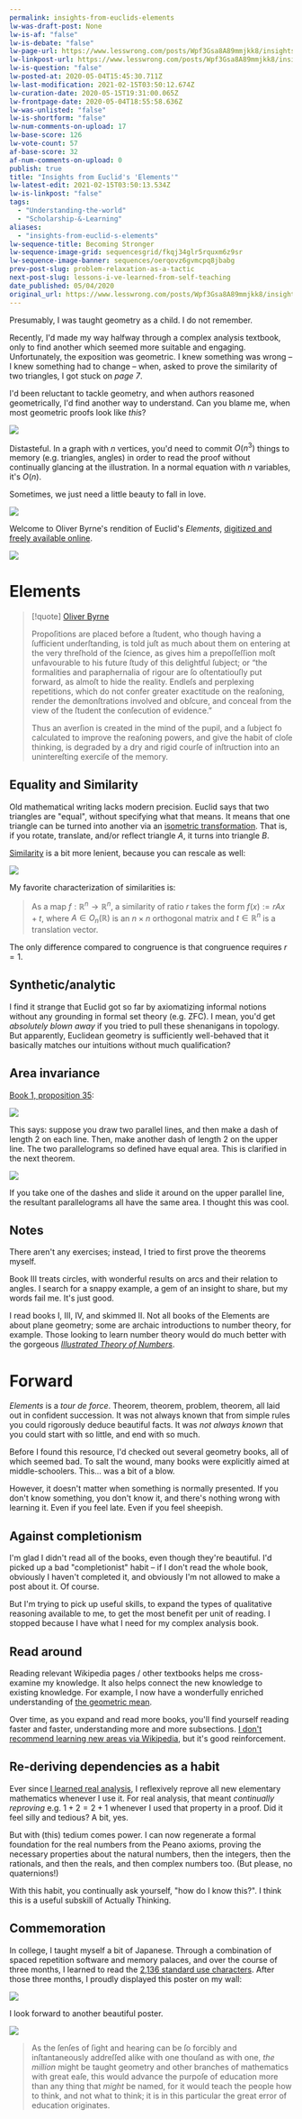 ```yaml
---
permalink: insights-from-euclids-elements
lw-was-draft-post: None
lw-is-af: "false"
lw-is-debate: "false"
lw-page-url: https://www.lesswrong.com/posts/Wpf3Gsa8A89mmjkk8/insights-from-euclid-s-elements
lw-linkpost-url: https://www.lesswrong.com/posts/Wpf3Gsa8A89mmjkk8/insights-from-euclid-s-elements
lw-is-question: "false"
lw-posted-at: 2020-05-04T15:45:30.711Z
lw-last-modification: 2021-02-15T03:50:12.674Z
lw-curation-date: 2020-05-15T19:31:00.065Z
lw-frontpage-date: 2020-05-04T18:55:58.636Z
lw-was-unlisted: "false"
lw-is-shortform: "false"
lw-num-comments-on-upload: 17
lw-base-score: 126
lw-vote-count: 57
af-base-score: 32
af-num-comments-on-upload: 0
publish: true
title: "Insights from Euclid's 'Elements'"
lw-latest-edit: 2021-02-15T03:50:13.534Z
lw-is-linkpost: "false"
tags: 
  - "Understanding-the-world"
  - "Scholarship-&-Learning"
aliases: 
  - "insights-from-euclid-s-elements"
lw-sequence-title: Becoming Stronger
lw-sequence-image-grid: sequencesgrid/fkqj34glr5rquxm6z9sr
lw-sequence-image-banner: sequences/oerqovz6gvmcpq8jbabg
prev-post-slug: problem-relaxation-as-a-tactic
next-post-slug: lessons-i-ve-learned-from-self-teaching
date_published: 05/04/2020
original_url: https://www.lesswrong.com/posts/Wpf3Gsa8A89mmjkk8/insights-from-euclid-s-elements
---
```

Presumably, I was taught geometry as a child. I do not remember.

Recently, I'd made my way halfway through a complex analysis textbook, only to find another which seemed more suitable and engaging. Unfortunately, the exposition was geometric. I knew something was wrong – I knew something had to change – when, asked to prove the similarity of two triangles, I got stuck on _page 7_.

I'd been reluctant to tackle geometry, and when authors reasoned geometrically, I'd find another way to understand. Can you blame me, when most geometric proofs look like _this_?

![](https://i.imgur.com/FgW3bVj.png)

Distasteful. In a graph with $n$  vertices, you'd need to commit $O(n^3)$ things to memory (e.g. triangles, angles) in order to read the proof without continually glancing at the illustration. In a normal equation with $n$ variables, it's $O(n)$.

Sometimes, we just need a little beauty to fall in love.

![](https://i.imgur.com/rwpHVk0.png)

Welcome to Oliver Byrne's rendition of Euclid's _Elements_, [digitized and freely available online](https://www.c82.net/euclid/).

![](https://i.imgur.com/TV1jNnj.png)

# Elements

> [!quote] [Oliver Byrne](https://www.c82.net/euclid/introduction/)
>
> Propoſitions are placed before a ſtudent, who though having a ſufficient underſtanding, is told juſt as much about them on entering at the very threſhold of the ſcience, as gives him a prepoſſeſſion moſt unfavourable to his future ſtudy of this delightful ſubject; or “the formalities and paraphernalia of rigour are ſo oſtentatiouſly put forward, as almoſt to hide the reality. Endleſs and perplexing repetitions, which do not confer greater exactitude on the reaſoning, render the demonſtrations involved and obſcure, and conceal from the view of the ſtudent the conſecution of evidence.”
>
> Thus an averſion is created in the mind of the pupil, and a ſubject fo calculated to improve the reaſoning powers, and give the habit of cloſe thinking, is degraded by a dry and rigid courſe of inſtruction into an unintereſting exerciſe of the memory.


## Equality and Similarity

Old mathematical writing lacks modern precision. Euclid says that two triangles are "equal", without specifying what that means. It means that one triangle can be turned into another via an [isometric transformation](https://en.wikipedia.org/wiki/Euclidean_plane_isometry). That is, if you rotate, translate, and/or reflect triangle $A$, it turns into triangle $B$.

[Similarity](https://en.wikipedia.org/wiki/Similarity_\(geometry\)) is a bit more lenient, because you can rescale as well:

![](https://upload.wikimedia.org/wikipedia/commons/thumb/4/45/SimilitudeL.svg/170px-SimilitudeL.svg.png)

My favorite characterization of similarities is:

> As a map $f: \mathbb{R}^{n} \rightarrow \mathbb{R}^{n}$, a similarity of ratio $r$ takes the form $f(x):=rAx + t$, where $A \in O_{n}(\mathbb{R})$ is an $n×n$ orthogonal matrix and $t \in \mathbb{R}^{n}$ is a translation vector.

The only difference compared to congruence is that congruence requires $r=1$.

## Synthetic/analytic

I find it strange that Euclid got so far by axiomatizing informal notions without any grounding in formal set theory (e.g. ZFC). I mean, you'd get _absolutely blown away_ if you tried to pull these shenanigans in topology. But apparently, Euclidean geometry is sufficiently well-behaved that it basically matches our intuitions without much qualification?

## Area invariance

[Book 1, proposition 35](#prop35):

![](https://i.imgur.com/xSipa0p.png)

This says: suppose you draw two parallel lines, and then make a dash of length 2 on each line. Then, make another dash of length 2 on the upper line. The two parallelograms so defined have equal area. This is clarified in the next theorem.

![](https://i.imgur.com/H5ZOo2I.png)

If you take one of the dashes and slide it around on the upper parallel line, the resultant parallelograms all have the same area. I thought this was cool.

## Notes

There aren't any exercises; instead, I tried to first prove the theorems myself.

Book III treats circles, with wonderful results on arcs and their relation to angles. I search for a snappy example, a gem of an insight to share, but my words fail me. It's just good.

I read books I, III, IV, and skimmed II. Not all books of the Elements are about plane geometry; some are archaic introductions to number theory, for example. Those looking to learn number theory would do much better with the gorgeous [_Illustrated Theory of Numbers_](https://www.amazon.com/Illustrated-Theory-Numbers-Martin-Weissman/dp/1470434938).

# Forward

_Elements_ is a _tour de force_. Theorem, theorem, problem, theorem, all laid out in confident succession. It was not always known that from simple rules you could rigorously deduce beautiful facts. It was _not always known_ that you could start with so little, and end with so much.

Before I found this resource, I'd checked out several geometry books, all of which seemed bad. To salt the wound, many books were explicitly aimed at middle-schoolers. This... was a bit of a blow.

However, it doesn't matter when something is normally presented. If you don't know something, you don't know it, and there's nothing wrong with learning it. Even if you feel late. Even if you feel sheepish.

## Against completionism

I'm glad I didn't read all of the books, even though they're beautiful. I'd picked up a bad "completionist" habit – if I don't read the whole book, obviously I haven't completed it, and obviously I'm not allowed to make a post about it. Of course.

But I'm trying to pick up useful skills, to expand the types of qualitative reasoning available to me, to get the most benefit per unit of reading. I stopped because I have what I need for my complex analysis book.

## Read around

Reading relevant Wikipedia pages / other textbooks helps me cross-examine my knowledge. It also helps connect the new knowledge to existing knowledge. For example, I now have a wonderfully enriched understanding of [the geometric mean](https://en.wikipedia.org/wiki/Geometric_mean).

Over time, as you expand and read more books, you'll find yourself reading faster and faster, understanding more and more subsections. [I don't recommend learning new areas via Wikipedia](https://www.lesswrong.com/posts/37sHjeisS9uJufi4u/scholarship-how-to-do-it-efficiently), but it's good reinforcement.

## Re-deriving dependencies as a habit

Ever since [I learned real analysis](https://www.lesswrong.com/s/KGYLvTqFiFE2CpHfJ/p/cuZxipMFup5uJdeAp), I reflexively reprove all new elementary mathematics whenever I use it. For real analysis, that meant _continually reproving_ e.g. $1+2=2+1$ whenever I used that property in a proof. Did it feel silly and tedious? A bit, yes.

But with (this) tedium comes power. I can now regenerate a formal foundation for the real numbers from the Peano axioms, proving the necessary properties about the natural numbers, then the integers, then the rationals, and then the reals, and then complex numbers too. (But please, no quaternions!)

With this habit, you continually ask yourself, "how do I know this?". I think this is a useful subskill of Actually Thinking.

## Commemoration

In college, I taught myself a bit of Japanese. Through a combination of spaced repetition software and memory palaces, and over the course of three months, I learned to read the [2,136 standard use characters](https://en.wikipedia.org/wiki/J%C5%8Dy%C5%8D_kanji). After those three months, I proudly displayed this poster on my wall:

![](https://i.imgur.com/hcdZgoi.png)

I look forward to another beautiful poster.

![](https://i.imgur.com/vYNe9w0.jpg)

> As the ſenſes of ſight and hearing can be ſo forcibly and inſtantaneously addreſſed alike with one thouſand as with one, _the million_ might be taught geometry and other branches of mathematics with great eaſe, this would advance the purpoſe of education more than any thing that _might_ be named, for it would teach the people how to think, and not what to think; it is in this particular the great error of education originates.